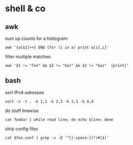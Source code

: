 # shell & co

## awk

sum up counts for a histogram:
```
awk '{a[$1]++} END {for (i in a) print a[i],i}' 
```

filter multiple matches:
```
awk '$1 != "foo" && $2 != "bar" && $2 != "baz"  {print}' 
```

## bash

sort IPv4-adresses
```
sort -n -t . -k 1,1 -k 2,2 -k 3,3 -k 4,4 
```

do stuff linewise
```
cat foobar | while read line; do echo $line; done
```

strip config files
```
cat $foo.conf | grep -v -E '^[[:space:]]*(#|$)'
```
